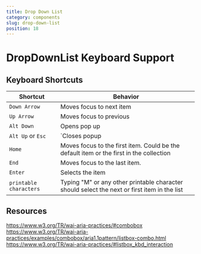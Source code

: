 ```yaml
---
title: Drop Down List
category: components
slug: drop-down-list
position: 18
---
```

# DropDownList Keyboard Support

## Keyboard Shortcuts

| Shortcut | Behavior |
|----------|----------|
| `Down Arrow`| Moves focus to next item|
| `Up Arrow`| Moves focus to previous|
| `Alt Down` | Opens pop up|
| `Alt Up` or `Esc` | `Closes popup|
| `Home` | Moves focus to the first item. Could be the default item or the first in the collection |
| `End` | Moves focus to the last item. |
| `Enter` | Selects the item |
|`printable characters`|Typing "M" or any other printable character should select the next or first item in the list|

## Resources

https://www.w3.org/TR/wai-aria-practices/#combobox
https://www.w3.org/TR/wai-aria-practices/examples/combobox/aria1.1pattern/listbox-combo.html
https://www.w3.org/TR/wai-aria-practices/#listbox_kbd_interaction
